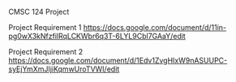 CMSC 124 Project 

Project Requirement 1
https://docs.google.com/document/d/11in-pg0wX3kNfzfilRqLCKWbr6q3T-6LYL9Cbl7GAaY/edit

Project Requirement 2
https://docs.google.com/document/d/1Edv1ZvgHIxW9nASUUPC-syEjYmXmJIjiKqmwUroTVWI/edit
